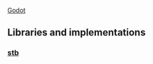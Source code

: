 [Godot](https://github.com/godotengine/godot)

## Libraries and implementations

### [stb](https://github.com/nothings/stb)

